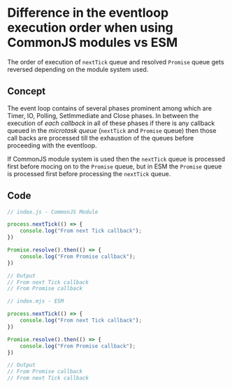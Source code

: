 # Difference in the eventloop execution order when using CommonJS modules vs ESM

The order of execution of `nextTick` queue and resolved `Promise` queue gets reversed depending on the module system used.

## Concept
The event loop contains of several phases prominent among which are Timer, IO, Polling, SetImmediate and Close phases.
In between the execution of _each callback_ in all of these phases if there is any callback queued in the *microtask queue* (`nextTick` and `Promise` queue)
then those call backs are processed till the exhaustion of the queues before proceeding with the eventloop.

If CommonJS module system is used then the `nextTick` queue is processed first before mocing on to the `Promise` queue, but in ESM the `Promise` queue is processed first before processing the `nextTick` queue.

## Code
```javascript
// index.js - CommonJS Module

process.nextTick(() => {
    console.log("From next Tick callback");
})

Promise.resolve().then(() => {
    console.log("From Promise callback");
})

// Output
// From next Tick callback
// From Promise callback
```

```javascript
// index.mjs - ESM 

process.nextTick(() => {
    console.log("From next Tick callback");
})

Promise.resolve().then(() => {
    console.log("From Promise callback");
})

// Output
// From Promise callback
// From next Tick callback
```